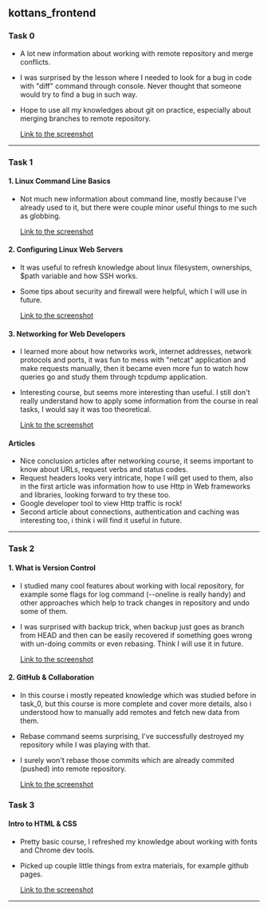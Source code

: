 ## kottans_frontend

### Task 0
- A lot new information about working with remote repository and merge conflicts.
- I was surprised by the lesson where I needed to look for a bug in code with "diff" command through console. Never thought that someone would try to find a bug in such way.
- Hope to use all my knowledges about git on practice, especially about merging branches to remote repository.

	[Link to the screenshot](/task_0/git_finished.png)

----------

### Task 1
#### 1. Linux Command Line Basics
- Not much new information about command line, mostly because I've already used to it, but there were couple minor useful things to me such as globbing.

	[Link to the screenshot](/task_1/Command_line_finished.png)

#### 2. Configuring Linux Web Servers
-	It was useful to refresh knowledge about linux filesystem, ownerships, $path variable and how SSH works.
- Some tips about security and firewall were helpful, which I will use in future.

	[Link to the screenshot](/task_1/Linux_Web_Servers_finished.png)
 
 #### 3. Networking for Web Developers
- I learned more about how networks work, internet addresses, network protocols and ports, it was fun to mess with "netcat" application and make requests manually, then it became even more fun to watch how queries go and study them through tcpdump application.
- Interesting course, but seems more interesting than useful. I still don't really understand how to apply some information from the course in real tasks, I would say it was too theoretical.

	[Link to the screenshot](/task_1/Networking_finished.png)

 #### Articles
- Nice conclusion articles after networking course, it seems important to know about URLs, request verbs and status codes.
- Request headers looks very intricate, hope I will get used to them, also in the first article was information how to use Http in Web frameworks and libraries, looking forward to try these too.
- Google developer tool to view Http traffic is rock!
- Second article about connections, authentication and caching was interesting too, i think i will find it useful in future. 

----------

### Task 2
#### 1. What is Version Control
- I studied many cool features about working with local repository, for example some flags for log command (--oneline is really handy) and other approaches which help to track changes in repository and undo some of them.
- I was surprised with backup trick, when backup just goes as branch from HEAD and then can be easily recovered if something goes wrong with un-doing commits or even rebasing. Think I will use it in future.

	[Link to the screenshot](/task_2/Version_Control_finished.png)

#### 2. GitHub & Collaboration
- In this course i mostly repeated knowledge which was studied before in task_0, but this course is more complete and cover more details, also i understood how to manually add remotes and fetch new data from them. 
- Rebase command seems surprising, I've successfully destroyed my repository while I was playing with that.
- I surely won't rebase those commits which are already commited (pushed) into remote repository.

	[Link to the screenshot](/task_2/GitHub_Collaboration_finished.png)

### Task 3
#### Intro to HTML & CSS
- Pretty basic course, I refreshed my knowledge about working with fonts and Chrome dev tools.
- Picked up couple little things from extra materials, for example github pages.

	[Link to the screenshot](/task_3/Intro_html_css_finished.png)

----------